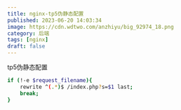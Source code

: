```yaml
---
title: nginx-tp5伪静态配置
published: 2023-06-20 14:03:34
image: https://cdn.wdtwo.com/anzhiyu/big_92974_18.png
category: 后端
tags: [nginx]
draft: false
---
```

tp5伪静态配置
```bash
if (!-e $request_filename){
    rewrite ^(.*)$ /index.php?s=$1 last;
    break;
}
```